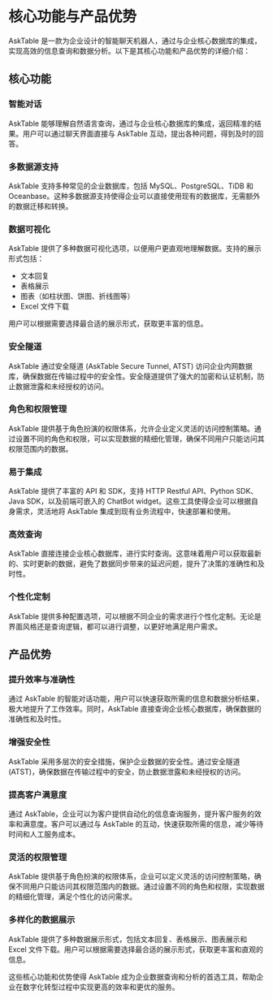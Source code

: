 # 核心功能与产品优势

AskTable 是一款为企业设计的智能聊天机器人，通过与企业核心数据库的集成，实现高效的信息查询和数据分析。以下是其核心功能和产品优势的详细介绍：

## 核心功能

### 智能对话

AskTable 能够理解自然语言查询，通过与企业核心数据库的集成，返回精准的结果。用户可以通过聊天界面直接与 AskTable 互动，提出各种问题，得到及时的回答。

### 多数据源支持

AskTable 支持多种常见的企业数据库，包括 MySQL、PostgreSQL、TiDB 和 Oceanbase。这种多数据源支持使得企业可以直接使用现有的数据库，无需额外的数据迁移和转换。

### 数据可视化

AskTable 提供了多种数据可视化选项，以便用户更直观地理解数据。支持的展示形式包括：
- 文本回复
- 表格展示
- 图表（如柱状图、饼图、折线图等）
- Excel 文件下载

用户可以根据需要选择最合适的展示形式，获取更丰富的信息。

### 安全隧道

AskTable 通过安全隧道 (AskTable Secure Tunnel, ATST) 访问企业内网数据库，确保数据在传输过程中的安全性。安全隧道提供了强大的加密和认证机制，防止数据泄露和未经授权的访问。

### 角色和权限管理

AskTable 提供基于角色扮演的权限体系，允许企业定义灵活的访问控制策略。通过设置不同的角色和权限，可以实现数据的精细化管理，确保不同用户只能访问其权限范围内的数据。

### 易于集成

AskTable 提供了丰富的 API 和 SDK，支持 HTTP Restful API、Python SDK、Java SDK，以及前端可嵌入的 ChatBot widget。这些工具使得企业可以根据自身需求，灵活地将 AskTable 集成到现有业务流程中，快速部署和使用。

### 高效查询

AskTable 直接连接企业核心数据库，进行实时查询。这意味着用户可以获取最新的、实时更新的数据，避免了数据同步带来的延迟问题，提升了决策的准确性和及时性。

### 个性化定制

AskTable 提供多种配置选项，可以根据不同企业的需求进行个性化定制。无论是界面风格还是查询逻辑，都可以进行调整，以更好地满足用户需求。

## 产品优势

### 提升效率与准确性

通过 AskTable 的智能对话功能，用户可以快速获取所需的信息和数据分析结果，极大地提升了工作效率。同时，AskTable 直接查询企业核心数据库，确保数据的准确性和及时性。

### 增强安全性

AskTable 采用多层次的安全措施，保护企业数据的安全性。通过安全隧道 (ATST)，确保数据在传输过程中的安全，防止数据泄露和未经授权的访问。

### 提高客户满意度

通过 AskTable，企业可以为客户提供自动化的信息查询服务，提升客户服务的效率和满意度。客户可以通过与 AskTable 的互动，快速获取所需的信息，减少等待时间和人工服务成本。

### 灵活的权限管理

AskTable 提供基于角色扮演的权限体系，企业可以定义灵活的访问控制策略，确保不同用户只能访问其权限范围内的数据。通过设置不同的角色和权限，实现数据的精细化管理，满足个性化的访问需求。

### 多样化的数据展示

AskTable 提供了多种数据展示形式，包括文本回复、表格展示、图表展示和 Excel 文件下载。用户可以根据需要选择最合适的展示形式，获取更丰富和直观的信息。

这些核心功能和优势使得 AskTable 成为企业数据查询和分析的首选工具，帮助企业在数字化转型过程中实现更高的效率和更优的服务。
